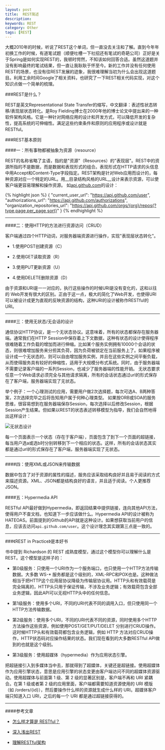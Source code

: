```yaml
---
layout: post
title:  REST简述
description: 
keywords: REST
category: Other
tags: [REST]
---
```


大概2010年的时候，听说了REST这个单词，但一直没去关注和了解。直到今年年初换工作的时候，有道笔试题（顺便吐槽一下社招还有笔试的奇葩公司）正好是关于Spring是如何实现REST的，我顿时愕然，不知该如何回答合适。虽然这道题并没有影响最终的笔试结果，但一直让我耿耿于怀至今。新的工作并没有任何使用REST的场景，也没有往REST发展的迹象，我很难理解当初为什么会出现这道题目。利用工余时间Google了相关资料，也研究了一下REST相关代码实现，对这个知识点做一个简单的梳理。


###REST是什么？

REST是英文Representational State Transfer的缩写，中文翻译：表述性状态转移/表现层状态转化。是Roy Fielding博士在2000年他的博士论文中提出来的一种软件架构风格。它是一种针对网络应用的设计和开发方式，可以降低开发的复杂性，提高系统的可伸缩性。满足这些约束条件和原则的应用程序或设计就是RESTful。

<!-- more -->

###REST基本原则

####一：所有事物都被抽象为资源（resource）

REST的名称省略了主语，指的是"资源"（Resources）的"表现层"。REST中的资源所指的不是数据，而是数据和表现形式的组合。表现形式在HTTP请求的头信息中用Accept和Content-Type字段指定。REST架构是针对Web应用而设计的，每种资源对应一个特定的URL。用__目录结构风格的URL__设计来表示资源，可以使客户端更容易理解和操作资源。
如[api.github.com](https://api.github.com/)的设计：

{% highlight json %}
{
  "current_user_url": "https://api.github.com/user",
  "authorizations_url": "https://api.github.com/authorizations",
  "organization_repositories_url": "https://api.github.com/orgs/{org}/repos{?type,page,per_page,sort}"
}
{% endhighlight %}

-----------------------------

####二：使用HTTP的方法进行资源访问（CRUD）

客户端通过四个HTTP动词，对服务器端资源进行操作，实现"表现层状态转化"。

* 1.使用POST创建资源（C）

* 2.使用GET读取资源（R）

* 3.使用PUT更新资源（U）

* 4.使用DELETE删除资源（D）

由于资源和URI是一一对应的，执行这些操作的时候URI是没有变化的，这和以往的 Web开发有很大的区别。正由于这一点，极大的简化了Web开发，也使得URI可以被设计成更为直观的反映资源的结构，这种URI的设计被称作RESTful的URI。

-------------------------------

####三：使用无状态/无会话的设计

通信协议HTTP协议，是一个无状态协议。这意味着，所有的状态都保存在服务器端。通常我们在HTTP Session中保存着上下文数据，这种有状态的设计使得程序很难随着工作负载的增加而进行伸缩。比如某个服务实例拥有10000个会话的状态，则很难增加服务来分担其负荷，因为负荷被锁定在当前服务上了。如果程序被设计成一个无状态的，则可以自由增加服务实例，并且在这些实例之间平衡负载，从而使得服务具有较好的伸缩性，适用于大规模分布式系统。同时，由于服务器端不需要记录客户端的一系列Session，也减少了服务器端的性能开销。
无状态要求任意一个Web请求必须完全与其他请求隔离，所有的会话状态通过url的形式保存在了客户端，服务器端实现了无状态。

举个例子：一个心理测试的应用，需要用户做2次选择题，每次可选A、B两种答案，2次选择完毕之后将告知用户属于何种心理类型。
如果按ORB或SOA的服务思维，很容易想到在服务器端保存Session，每次选择以后修改Session，根据Session产生结果。但如果以REST的状态表述转移模型为指导，我们会自然地得出这样设计：

![无状态设计](http://images.cnblogs.com/cnblogs_com/weidagang2046/rest.PNG)

每一个页面表示一个状态（存在于客户端），页面包含了到下一个页面的超链接，每当用户选a或选b时分别转移到下一个相应的状态。这样，所有的会话状态其实都是通过url的形式保存在了客户端，服务器端实现了无状态。

-----------------------------

####四：使用XML或JSON来传输数据

数据中包含了对于资源的属性的描述，服务应该采取结构良好并且易于阅读的方式来描述资源。XML、JSON都是结构良好的语言，并且适于阅读。个人更推荐JSON。

####五：Hypermedia API

RESTful API最好做到Hypermedia，即返回结果中提供链接，连向其他API方法，使得用户不查文档，也知道下一步应该做什么。Hypermedia API的设计被称为HATEOAS。前面提到的Github的API就是这种设计。如果想获取当前用户的信息，应该去访问`api.github.com/user`。这个设计理念其实跟第三点是一致的。

------------------------------

###《REST in Practice》是本好书

书中提到 Richardson 的 REST 成熟度模型，通过这个模型你可以理解什么是REST。这个模型是这样子的：

* 第0级服务：只使用一个URI作为一个服务端口，也只使用一个HTTP方法传输数据。大多数 WS-* 服务都是这个级别的，XML-RPC和POX也是。这种做法相当于把HTTP这个应用层协议降级为传输层协议用。HTTP头和有效载荷是完全隔离的，HTTP头只用于保证传输，不涉及业务逻辑；有效载荷包含全部业务逻辑，因此API可以无视HTTP头中的任何信息。

* 第1级服务：使用多个URI，不同的URI代表不同的调用入口，但只使用同一个HTTP方法传输数据。

* 第2级服务：使用多个URI，不同的URI代表不同的资源，同时使用多个HTTP方法操作这些资源，例如使用POST/GET/PUT/DELET 分别进行CRUD操作。这时候HTTP头和有效载荷都包含业务逻辑，例如 HTTP 方法对应CRUD操作，HTTP状态码对应操作结果的状态。我们现在看到的大多数RESTful API做到的也就是这个级别。

* 第3级服务：使用超媒体（hypermedia）作为应用状态引擎。

把超链接引入到多媒体当中去，那就得到了超媒体，关键还是超链接。使用超媒体作为应用引擎状态，意思是应用引擎的状态变更由客户端访问不同的超媒体资源驱动。使用超媒体与前面第 1 级、第 2 级的显著区别是，客户端不再和 URI 紧耦合。在第 1 级或者第 2 级的应用里面，客户端都需要知道资源使用的 URI 模版（如 /orders/{id}），然后要操作什么样的资源就生成什么样的 URI。超媒体客户端只知道入口 URI，之后的每一个 URI 都是通过超链接获得的。

-----------------------------

####参考文章

* [怎么样才算是 RESTful？](http://www.cnblogs.com/cathsfz/archive/2012/05/09/2493385.html)

* [深入浅出REST](http://www.infoq.com/cn/articles/rest-introduction#)

* [理解RESTful架构](http://www.ruanyifeng.com/blog/2011/09/restful.html)
